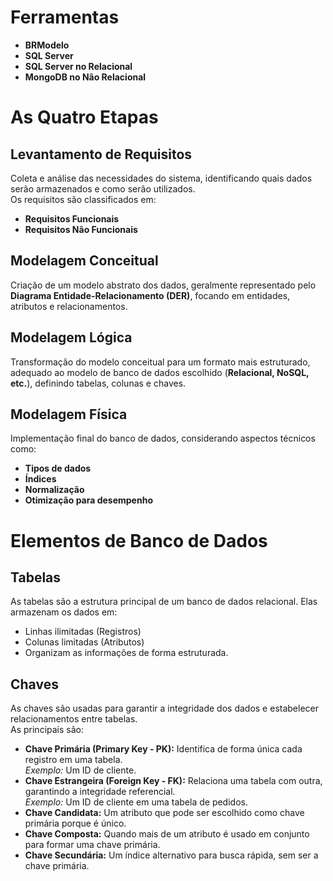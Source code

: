 # Ferramentas

- **BRModelo**
- **SQL Server**
- **SQL Server no Relacional**
- **MongoDB no Não Relacional**

# As Quatro Etapas

## Levantamento de Requisitos
Coleta e análise das necessidades do sistema, identificando quais dados serão armazenados e como serão utilizados.  
Os requisitos são classificados em:
- **Requisitos Funcionais**
- **Requisitos Não Funcionais**

## Modelagem Conceitual
Criação de um modelo abstrato dos dados, geralmente representado pelo **Diagrama Entidade-Relacionamento (DER)**, focando em entidades, atributos e relacionamentos.

## Modelagem Lógica
Transformação do modelo conceitual para um formato mais estruturado, adequado ao modelo de banco de dados escolhido (**Relacional, NoSQL, etc.**), definindo tabelas, colunas e chaves.

## Modelagem Física
Implementação final do banco de dados, considerando aspectos técnicos como:
- **Tipos de dados**
- **Índices**
- **Normalização**
- **Otimização para desempenho**

# Elementos de Banco de Dados

## Tabelas
As tabelas são a estrutura principal de um banco de dados relacional. Elas armazenam os dados em:
- Linhas ilimitadas (Registros)
- Colunas limitadas (Atributos)
- Organizam as informações de forma estruturada.

## Chaves
As chaves são usadas para garantir a integridade dos dados e estabelecer relacionamentos entre tabelas.  
As principais são:

- **Chave Primária (Primary Key - PK):** Identifica de forma única cada registro em uma tabela.  
  *Exemplo:* Um ID de cliente.
- **Chave Estrangeira (Foreign Key - FK):** Relaciona uma tabela com outra, garantindo a integridade referencial.  
  *Exemplo:* Um ID de cliente em uma tabela de pedidos.
- **Chave Candidata:** Um atributo que pode ser escolhido como chave primária porque é único.
- **Chave Composta:** Quando mais de um atributo é usado em conjunto para formar uma chave primária.
- **Chave Secundária:** Um índice alternativo para busca rápida, sem ser a chave primária.
